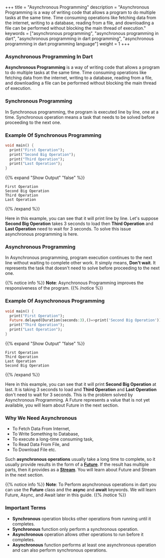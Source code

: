 +++
title = "Asynchronous Programming"
description = "Asynchronous Programming is a way of writing code that allows a program to do multiple tasks at the same time. Time consuming operations like fetching data from the internet, writing to a database, reading from a file, and downloading a file can be performed without blocking the main thread of execution."
keywords = ["asynchronous programming", "asynchronous programming in dart", "asynchronous programming in dart programming", "asynchronous programming in dart programming language"]
weight = 1
+++

### Asynchronous Programming In Dart

**Asynchronous Programming** is a way of writing code that allows a program to do multiple tasks at the same time. Time consuming operations like fetching data from the internet, writing to a database, reading from a file, and downloading a file can be performed without blocking the main thread of execution.

### Synchronous Programming

In Synchronous programming, the program is executed line by line, one at a time. Synchronous operation means a task that needs to be solved before proceeding to the next one.

### Example Of Synchronous Programming

```dart
void main() {
  print("First Operation"); 
  print("Second Big Operation"); 
  print("Third Operation"); 
  print("Last Operation"); 
}
```

{{% expand "Show Output" "false" %}}

````plaintext
First Operation
Second Big Operation
Third Operation
Last Operation
````

{{% /expand %}}

Here in this example, you can see that it will print line by line. Let's suppose **Second Big Operation** takes 3 seconds to load then **Third Operation** and **Last Operation** need to wait for 3 seconds. To solve this issue asynchronous programming is here.

### Asynchronous Programming

In Asynchronous programming, program execution continues to the next line without waiting to complete other work. It simply means, **Don't wait**. It represents the task that doesn't need to solve before proceeding to the next one.

{{% notice info %}}
**Note**: Asynchronous Programming improves the responsiveness of the program.
{{% /notice %}}

### Example Of Asynchronous Programming

```dart
void main() {
  print("First Operation");   
  Future.delayed(Duration(seconds:3),()=>print('Second Big Operation'));
  print("Third Operation"); 
  print("Last Operation"); 
}
```

{{% expand "Show Output" "false" %}}

````plaintext
First Operation
Third Operation
Last Operation
Second Big Operation
````

{{% /expand %}}

Here in this example, you can see that it will print **Second Big Operation** at last. It is taking 3 seconds to load and **Third Operation** and **Last Operation** don't need to wait for 3 seconds. This is the problem solved by Asynchronous Programming. A Future represents a value that is not yet available, you will learn about Future in the next section.

### Why We Need Asynchronous

- To Fetch Data From Internet,
- To Write Something to Database,
- To execute a long-time consuming task,
- To Read Data From File, and
- To Download File etc.

Such **asynchronous operations** usually take a long time to complete, so it usually provide results in the form of a [**Future**](/asynchronous-programming/future-in-dart/). If the result has multiple parts, then it provides as a [**Stream**](/asynchronous-programming/stream-in-dart/). You will learn about Future and Stream in the next section.

{{% notice info %}}
**Note**: To Perform asynchronous operations in dart you can use the **Future** class and the **async** and **await** keywords. We will learn Future, Async, and Await later in this guide.
{{% /notice %}}

### Important Terms

- **Synchronous** operation blocks other operations from running until it completes.
- **Synchronous** function only perform a synchronous operation.
- **Asynchronous** operation allows other operations to run before it completes.
- **Asynchronous** function performs at least one asynchronous operation and can also perform synchronous operations.
